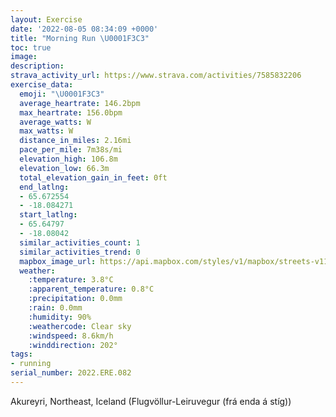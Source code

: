 ```yaml
---
layout: Exercise
date: '2022-08-05 08:34:09 +0000'
title: "Morning Run \U0001F3C3"
toc: true
image:
description:
strava_activity_url: https://www.strava.com/activities/7585832206
exercise_data:
  emoji: "\U0001F3C3"
  average_heartrate: 146.2bpm
  max_heartrate: 156.0bpm
  average_watts: W
  max_watts: W
  distance_in_miles: 2.16mi
  pace_per_mile: 7m38s/mi
  elevation_high: 106.8m
  elevation_low: 66.3m
  total_elevation_gain_in_feet: 0ft
  end_latlng:
  - 65.672554
  - -18.084271
  start_latlng:
  - 65.64797
  - -18.08042
  similar_activities_count: 1
  similar_activities_trend: 0
  mapbox_image_url: https://api.mapbox.com/styles/v1/mapbox/streets-v11/static/path-5+787af2-1.0(yztoKrijmBYGYSUIcAQa%40Q%5Dk%40E_%40DqAz%40eDP%5Df%40m%40l%40eAHUt%40u%40NIRUlBsDn%40e%40RKNKTA%60%40%5DD%5BTOP%5D%40YIqAQKm%40b%40SHu%40BeATeBf%40UDo%40Xc%40J_Ap%40QFMAa%40JgAj%40M%40QLa%40P_%40Ju%40%60%40KBsAl%40K%40_%40VcAd%40KJ_%40N%5BV%5DZo%40b%40_%40d%40GPSL%7D%40%5C%5DZ_%40PSNI%40e%40%5E%7D%40XKHQDKJaBh%40i%40XQNI%40o%40QS%40KASHKK%5DG%5DL%5DT_AXc%40Tm%40LO%40KEUHyAG%5DIS%3FMDOEMBo%40%40%5BDa%40AQB%5DGK%3Fm%40%5BO%40QEo%40JOF%5DFQC_%40Og%40YQOa%40G%5DJQB%5DE_%40HKJe%40L%5DM_%40%3FKFQ%40_%40Ck%40Kc%40DKE_%40%40q%40GKBSAK%40s%40CKCc%40%3FMBo%40C_%40DKCQ%40KCS%40KHSAQ%40%7D%40%40_%40CoB%5EIFa%40%40%7D%40P%5D%3FSHq%40LIB%5DD_ATc%40N%5BD_%40Hk%40V_%40JQLm%40Li%40Xi%40P_%40RKBe%40XK%40q%40%5Ci%40LQEcAd%40If%40ORg%40%60%40S%3F%5DNM%40OJYf%40K%3FSLYX%5Dd%40OH%5BZe%40%5EQFQNk%40TgAbAi%40v%40yA~A),pin-s-s+e5b22e(-18.08042,65.64797),pin-s-f+89ae00(-18.084280000000007,65.67255000000007)/auto/800x800?access_token=pk.eyJ1Ijoiam9zaGJlY2ttYW4iLCJhIjoiY205eWR2aDd1MWZ6djJrbXc4a3M0bWZleiJ9.XiG9OWkNcZk2QzjJbxLB4A
  weather:
    :temperature: 3.8°C
    :apparent_temperature: 0.8°C
    :precipitation: 0.0mm
    :rain: 0.0mm
    :humidity: 90%
    :weathercode: Clear sky
    :windspeed: 8.6km/h
    :winddirection: 202°
tags:
- running
serial_number: 2022.ERE.082
---
```

Akureyri, Northeast, Iceland (Flugvöllur-Leiruvegur (frá enda á stíg))
